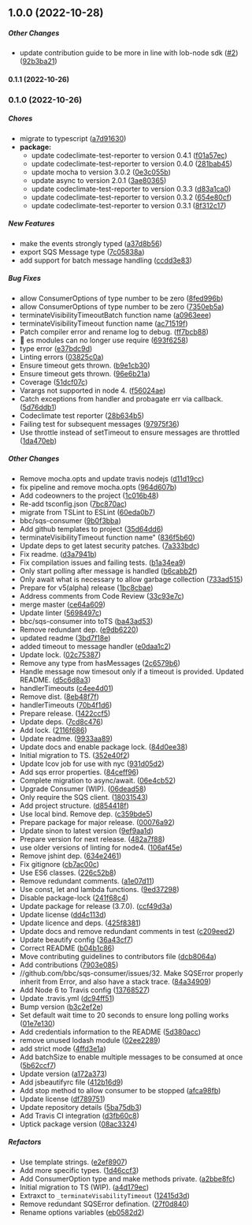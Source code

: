 ## 1.0.0 (2022-10-28)

##### Other Changes

*  update contribution guide to be more in line with lob-node sdk ([#2](https://github.com/lob/sqs-consumer/pull/2)) ([92b3ba21](https://github.com/lob/sqs-consumer/commit/92b3ba219a402c2a68f4533cd92468a521bd4acf))

#### 0.1.1 (2022-10-26)

### 0.1.0 (2022-10-26)

##### Chores

*  migrate to typescript ([a7d91630](https://github.com/lob/sqs-consumer/commit/a7d91630bb839c77a22a2291989cc4d77c8e3dfd))
* **package:**
  *  update codeclimate-test-reporter to version 0.4.1 ([f01a57ec](https://github.com/lob/sqs-consumer/commit/f01a57ec2b3df695837e8ba93f1bfa4881c9234b))
  *  update codeclimate-test-reporter to version 0.4.0 ([281bab45](https://github.com/lob/sqs-consumer/commit/281bab458b64a24b10b16ab07fbbd80fc9db136d))
  *  update mocha to version 3.0.2 ([0e3c055b](https://github.com/lob/sqs-consumer/commit/0e3c055b61e854f4453c1f31d546f07d9e93c68e))
  *  update async to version 2.0.1 ([3ae80365](https://github.com/lob/sqs-consumer/commit/3ae803659b63fb22b407b898cd8e860aa4797db0))
  *  update codeclimate-test-reporter to version 0.3.3 ([d83a1ca0](https://github.com/lob/sqs-consumer/commit/d83a1ca089414102965349e49dceae471e3fab31))
  *  update codeclimate-test-reporter to version 0.3.2 ([654e80cf](https://github.com/lob/sqs-consumer/commit/654e80cfca2cd84a4ab757d8571409dfa929ee4e))
  *  update codeclimate-test-reporter to version 0.3.1 ([8f312c17](https://github.com/lob/sqs-consumer/commit/8f312c174ba25351364f3cbf864a9fe34ebbc357))

##### New Features

*  make the events strongly typed ([a37d8b56](https://github.com/lob/sqs-consumer/commit/a37d8b56939af5d6d9e51d5ad2805d2cbbad25ba))
*  export SQS Message type ([7c05838a](https://github.com/lob/sqs-consumer/commit/7c05838af8b26079df8496208465563d2f50c29d))
*  add support for batch message handling ([ccdd3e83](https://github.com/lob/sqs-consumer/commit/ccdd3e839bb5eb37229b29f9774e52e9ef8f5a8f))

##### Bug Fixes

*  allow ConsumerOptions of type number to be zero ([8fed996b](https://github.com/lob/sqs-consumer/commit/8fed996bf037d56d081811732b85c75c344aed9c))
*  allow ConsumerOptions of type number to be zero ([7350eb5a](https://github.com/lob/sqs-consumer/commit/7350eb5a7f6a7983a8fea0039a16646dcae0e519))
*  terminateVisibilityTimeoutBatch function name ([a0963eee](https://github.com/lob/sqs-consumer/commit/a0963eeeb2d930d77c10f5fd3b6aa427ed30f936))
*  terminateVisibilityTimeout function name ([ac71519f](https://github.com/lob/sqs-consumer/commit/ac71519f4d54618fa2088bf5eba0f276a859ccad))
*  Patch compiler error and rename log to debug. ([ff7bcb88](https://github.com/lob/sqs-consumer/commit/ff7bcb88077465500508bcfbd9947b25dca2a90e))
*  🐛 es modules can no longer use require ([693f6258](https://github.com/lob/sqs-consumer/commit/693f6258d8edb0c810dba4f05d4a1d1a4e247ced))
*  type error ([e37bdc9d](https://github.com/lob/sqs-consumer/commit/e37bdc9d82a8bef0939db41e2345ce0e04bcbf03))
*  Linting errors ([03825c0a](https://github.com/lob/sqs-consumer/commit/03825c0a2d9d73fc68edf620f2abc6b72a1048e8))
*  Ensure timeout gets thrown. ([b9e1cb30](https://github.com/lob/sqs-consumer/commit/b9e1cb3099816a05168202b72bd9cca61831c4f7))
*  Ensure timeout gets thrown. ([96e6b21a](https://github.com/lob/sqs-consumer/commit/96e6b21ab8e317f835b9ddb789d484f680290f3f))
*  Coverage ([51dcf07c](https://github.com/lob/sqs-consumer/commit/51dcf07c2c97fefa6b487f46903bf38420ca1c74))
*  Varargs not supported in node 4. ([f56024ae](https://github.com/lob/sqs-consumer/commit/f56024aefcbb2f14d0fad2e8450b7d0afcd12cd3))
*  Catch exceptions from handler and probagate err via callback. ([5d76ddb1](https://github.com/lob/sqs-consumer/commit/5d76ddb1165e39653a2e8de9f4ef0891a10b754a))
*  Codeclimate test reporter ([28b634b5](https://github.com/lob/sqs-consumer/commit/28b634b5b7498c9322bd8a773fe5b0aaf1645441))
*  Failing test for subsequent messages ([97975f36](https://github.com/lob/sqs-consumer/commit/97975f3664c31298e877c3ed2a83c806206e7859))
*  Use throttle instead of setTimeout to ensure messages are throttled ([1da470eb](https://github.com/lob/sqs-consumer/commit/1da470eb72e432bbf3646975ea08ab657cb8b445))

##### Other Changes

*  Remove mocha.opts and update travis nodejs ([d11d19cc](https://github.com/lob/sqs-consumer/commit/d11d19cc8ef8333a19f0badca31ea77e7f3890bc))
*  fix pipeline and remove mocha.opts ([964d607b](https://github.com/lob/sqs-consumer/commit/964d607bc99503f0eac67f5bea741b7152cb05a6))
*  Add codeowners to the project ([1c016b48](https://github.com/lob/sqs-consumer/commit/1c016b487ea11d111554fea490d9e6a63d0cea31))
*  Re-add tsconfig.json ([7bc870ac](https://github.com/lob/sqs-consumer/commit/7bc870ac16ae27f2ce90a8ad66d7151c36f86afd))
*  migrate from TSLint to ESLint ([60eda0b7](https://github.com/lob/sqs-consumer/commit/60eda0b794eb078be0e77cb680b5633fe8b32893))
* bbc/sqs-consumer ([9b0f3bba](https://github.com/lob/sqs-consumer/commit/9b0f3bbac19484562b256072d69079d6c132af16))
*  Add github templates to project ([35d64dd6](https://github.com/lob/sqs-consumer/commit/35d64dd62cc5d7f4d5772e977119732d9de67725))
*  terminateVisibilityTimeout function name" ([836f5b60](https://github.com/lob/sqs-consumer/commit/836f5b6011b1a49d66850a37f28f758e6d432b38))
*  Update deps to get latest security patches. ([7a333bdc](https://github.com/lob/sqs-consumer/commit/7a333bdc07f336c285af5daa5a7813bbf557c327))
*  Fix readme. ([d3a7941b](https://github.com/lob/sqs-consumer/commit/d3a7941bdf690a38669004eb4ae1bf9a9111dae3))
*  Fix compilation issues and failing tests. ([b1a34ea9](https://github.com/lob/sqs-consumer/commit/b1a34ea931c8e00202571502d4e91c8efab5d70e))
*  Only start polling after message is handled ([b6cabb2f](https://github.com/lob/sqs-consumer/commit/b6cabb2f8bda13efef08aa9513be049788e64c41))
*  Only await what is necessary to allow garbage collection ([733ad515](https://github.com/lob/sqs-consumer/commit/733ad5158a7ca4231abfa9dae44140b264393535))
*  Prepare for v5(alpha) release ([1bc8cbae](https://github.com/lob/sqs-consumer/commit/1bc8cbaec96a69b44516bc6906ed2f925a3d5a4f))
*  Address comments from Code Review ([33c93e7c](https://github.com/lob/sqs-consumer/commit/33c93e7c6f10aa6b7f4e5ac11d3852aa14b176dc))
*  merge master ([ce64a609](https://github.com/lob/sqs-consumer/commit/ce64a6090205fb0a16f707889d316492ba8bb070))
*  Update linter ([5698497c](https://github.com/lob/sqs-consumer/commit/5698497c0eff72c345ce004c53a6130d8f7a2e71))
* bbc/sqs-consumer into toTS ([ba43ad53](https://github.com/lob/sqs-consumer/commit/ba43ad53c08399ba0aacc1b1c1500298594db4bd))
*  Remove redundant dep. ([e9db6220](https://github.com/lob/sqs-consumer/commit/e9db622099cc2b6b9e8caa0c2a06ef7dca84aac3))
*  updated readme ([3bd7f18e](https://github.com/lob/sqs-consumer/commit/3bd7f18efee6dc218d8db7115923375e3baf0530))
*  added timeout to message handler ([e0daa1c2](https://github.com/lob/sqs-consumer/commit/e0daa1c2d3f9c9c8565685b94abce73c1683d0be))
*  Update lock. ([02c75387](https://github.com/lob/sqs-consumer/commit/02c753875b6a902f799ad72953ef7676e7b2bad8))
*  Remove any type from hasMessages ([2c6579b6](https://github.com/lob/sqs-consumer/commit/2c6579b63f9c00b5d33dee5df98f48de1c728c37))
*  Handle message now timesout only if a timeout is provided. Updated README. ([d5c6d8a3](https://github.com/lob/sqs-consumer/commit/d5c6d8a3cb4c7c564d762163f4df66a0c5bcd623))
*  handlerTimeouts ([c4ee4d01](https://github.com/lob/sqs-consumer/commit/c4ee4d018ffeb1dae915199918cdeda0184fa1d3))
*  Remove dist. ([8eb48f7f](https://github.com/lob/sqs-consumer/commit/8eb48f7f498014e4f9fa50380779751545a8f798))
*  handlerTimeouts ([70b4f1d6](https://github.com/lob/sqs-consumer/commit/70b4f1d6d6fbf860de163eb9c2be916a2acb7684))
*  Prepare release. ([1422ccf5](https://github.com/lob/sqs-consumer/commit/1422ccf5035d5f7c44840ea83e3b2aa32466dc71))
*  Update deps. ([7cd8c476](https://github.com/lob/sqs-consumer/commit/7cd8c4767b1edee67573eb8891dad49261a60229))
*  Add lock. ([2116f686](https://github.com/lob/sqs-consumer/commit/2116f686423148a125f2d41d5c8bee0daccff85f))
*  Update readme. ([9933aa89](https://github.com/lob/sqs-consumer/commit/9933aa89a0ba61e087b84875367022e3e30bdd29))
*  Update docs and enable package lock. ([84d0ee38](https://github.com/lob/sqs-consumer/commit/84d0ee383e8f41c88d8f8a0f7a09195c32f9f5b2))
*  Initial migration to TS. ([352e40f2](https://github.com/lob/sqs-consumer/commit/352e40f24bc076a757328d387f38ae61e2cf60f4))
*  Update lcov job for use with nyc ([931d05d2](https://github.com/lob/sqs-consumer/commit/931d05d2177fff3d2fde74befc19f2f2d48b8bd5))
*  Add sqs error properties. ([84ceff96](https://github.com/lob/sqs-consumer/commit/84ceff96f8950a06716339fa94c8e530093199ab))
*  Complete migration to async/await. ([06e4cb52](https://github.com/lob/sqs-consumer/commit/06e4cb52610da904fdbf7ede39c70eecbe76f189))
*  Upgrade Consumer  (WIP). ([06dead58](https://github.com/lob/sqs-consumer/commit/06dead58cfff1e089a6d3e807ee14a5fb9729d61))
*  Only require the SQS client. ([18031543](https://github.com/lob/sqs-consumer/commit/18031543b72d46a3193e41b4040bd443d58013a6))
*  Add project structure. ([d854418f](https://github.com/lob/sqs-consumer/commit/d854418f9b70c1c1c665c0170a48c29ddac0f98c))
*  Use local bind. Remove dep. ([c359bde5](https://github.com/lob/sqs-consumer/commit/c359bde5b04305fbe21d8799e44f87fa6493b11c))
*  Prepare package for major release. ([00076a92](https://github.com/lob/sqs-consumer/commit/00076a922f04f1f7c16c8f6b2eef3a4ab325c588))
*  Update sinon to latest version ([9ef9aa1d](https://github.com/lob/sqs-consumer/commit/9ef9aa1d5c16e46554d9990a0332d413c4374863))
*  Prepare version for next release. ([482a7f88](https://github.com/lob/sqs-consumer/commit/482a7f887eb90dd718b5bbec3e21443567f9493e))
*  use older versions of linting for node4. ([106af45e](https://github.com/lob/sqs-consumer/commit/106af45eb244cb9663353da260d454f495a1629c))
*  Remove jshint dep. ([634e2461](https://github.com/lob/sqs-consumer/commit/634e24611d177c609ca0c7131f972d9b192b35f3))
*  Fix gitignore ([cb7ac00c](https://github.com/lob/sqs-consumer/commit/cb7ac00c91e30464b814a01cbcddcd805b0feeaa))
*  Use ES6 classes. ([226c52b8](https://github.com/lob/sqs-consumer/commit/226c52b8ae9b40a67d3efa57fd9f84ed42fc3aac))
*  Remove redundant comments. ([a1e07d11](https://github.com/lob/sqs-consumer/commit/a1e07d1153c6a292dc7ebde5e333d78809927b35))
*  Use const, let and lambda functions. ([9ed37298](https://github.com/lob/sqs-consumer/commit/9ed37298b7916ba8cf9892fc7b3168c3dea237b9))
*  Disable package-lock ([241f68c4](https://github.com/lob/sqs-consumer/commit/241f68c452e54974880c394b7a6633b0ee84fd1b))
*  Update package for release (3.7.0). ([ccf49d3a](https://github.com/lob/sqs-consumer/commit/ccf49d3a2989176c759833274ee64c15c3ba1f9a))
*  Update license ([dd4c113d](https://github.com/lob/sqs-consumer/commit/dd4c113d591a64cbb10e9c52cea010c5794b0233))
*  Update licence and deps. ([425f8381](https://github.com/lob/sqs-consumer/commit/425f8381453f1cddd089e88b9a501105aa95a1af))
*  Update docs and remove redundant comments in test ([c209eed2](https://github.com/lob/sqs-consumer/commit/c209eed24f695b5bba2b8fa5914fd08df35e669d))
*  Update beautify config ([36a43cf7](https://github.com/lob/sqs-consumer/commit/36a43cf7b9bbf579a315d6218b467150caae5248))
*  Correct README ([b04b1c86](https://github.com/lob/sqs-consumer/commit/b04b1c86fc550bdaf9adbe8d2c695dd30a965029))
*  Move contributing guidelines to contributors file ([dcb8064a](https://github.com/lob/sqs-consumer/commit/dcb8064aa5eeede71ac0db4ddad8efc3be37de99))
*  Add contributions ([7903e085](https://github.com/lob/sqs-consumer/commit/7903e085468f89c21a7f8b8eb17cfcd2f30f0112))
* //github.com/bbc/sqs-consumer/issues/32.   Make SQSError properly inherit from Error, and also have a stack trace. ([84a34909](https://github.com/lob/sqs-consumer/commit/84a3490913cb9fd7ba8cc159513ee0fe04ae77d5))
*  Add Node 6 to Travis config ([13768527](https://github.com/lob/sqs-consumer/commit/13768527d0fecbdb766a1af249f7a4683d050959))
*  Update .travis.yml ([dc94ff51](https://github.com/lob/sqs-consumer/commit/dc94ff51f855d212e18e5e348f89f2b72d343ff7))
*  Bump version ([b3c2ef2e](https://github.com/lob/sqs-consumer/commit/b3c2ef2e39996ec100296e1746d736c04b8ec1ce))
*  Set default wait time to 20 seconds to ensure long polling works ([01e7e130](https://github.com/lob/sqs-consumer/commit/01e7e1302f7f3759806284f16ab63e95798b8946))
*  Add credentials information to the README ([5d380acc](https://github.com/lob/sqs-consumer/commit/5d380accb96ff18b2eb50bddc24729a905c383ea))
*  remove unused lodash module ([02ee2289](https://github.com/lob/sqs-consumer/commit/02ee22895ae7e8477060395c56728edbeff1f05c))
*  add strict mode ([4ffd3e1a](https://github.com/lob/sqs-consumer/commit/4ffd3e1a0391992a157c85518188653aabfc00f8))
*  Add batchSize to enable multiple messages to be consumed at once ([5b62ccf7](https://github.com/lob/sqs-consumer/commit/5b62ccf7d6c5842dacea03ca030ad1b20aa2624b))
*  Update version ([a172a373](https://github.com/lob/sqs-consumer/commit/a172a373cfc4e41135ffa6104278128f78f21f52))
*  Add jsbeautifyrc file ([412b16d9](https://github.com/lob/sqs-consumer/commit/412b16d9aca94189040c30661f86b79e1a1fd898))
*  Add stop method to allow consumer to be stopped ([afca98fb](https://github.com/lob/sqs-consumer/commit/afca98fb21599044d24f644c0064966119b05b7d))
*  Update license ([df789751](https://github.com/lob/sqs-consumer/commit/df7897513d8fc80bb34d122409cf3605f328f5d1))
*  Update repository details ([5ba75db3](https://github.com/lob/sqs-consumer/commit/5ba75db35775e6f3423d3ff9da99604217fbb5c2))
*  Add Travis CI integration ([d3fb60c8](https://github.com/lob/sqs-consumer/commit/d3fb60c8438105aa5fdf77b92e27b63637d6690f))
*  Uptick package version ([08ac3324](https://github.com/lob/sqs-consumer/commit/08ac3324a901cbe43776c327dcee228924702afc))

##### Refactors

*  Use template strings. ([e2ef8907](https://github.com/lob/sqs-consumer/commit/e2ef8907baa5c0691ac8e38057a22954b0b1bd86))
*  Add more specific types. ([1d46ccf3](https://github.com/lob/sqs-consumer/commit/1d46ccf372fb7fe0ee0ad0affd5e338a4197badc))
*  Add ConsumerOption type and make methods private. ([a2bbe8fc](https://github.com/lob/sqs-consumer/commit/a2bbe8fc56b6feca64373802f138a6da7d282af6))
*  Initial migration to TS (WIP). ([a4d179ec](https://github.com/lob/sqs-consumer/commit/a4d179ec1dfaf381ad64741ad482dbc36ed9625d))
*  Extraxct to `_terminateVisabilityTimeout` ([12415d3d](https://github.com/lob/sqs-consumer/commit/12415d3d5bbd1bf82f63576ef30e386a38a689e3))
*  Remove redundant SQSError defination. ([27f0d840](https://github.com/lob/sqs-consumer/commit/27f0d840c3602e35f0fe3cb1358908f9d4c22413))
*  Rename options variables ([eb0582d2](https://github.com/lob/sqs-consumer/commit/eb0582d2b72dddafdff7894642bd7669c057e0e1))

